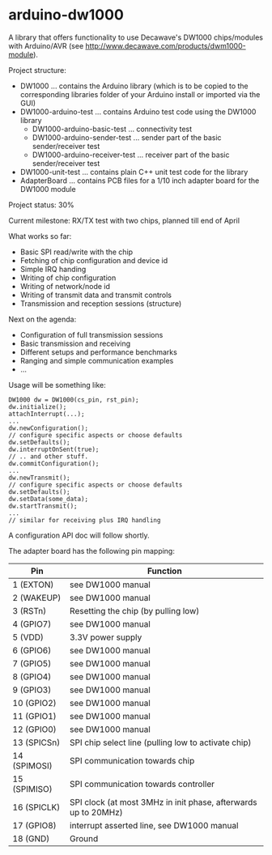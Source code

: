 # arduino-dw1000
A library that offers functionality to use Decawave's DW1000 chips/modules with Arduino/AVR
(see http://www.decawave.com/products/dwm1000-module).

Project structure:
 * DW1000 ... contains the Arduino library (which is to be copied to the corresponding libraries folder of your Arduino install or imported via the GUI)
 * DW1000-arduino-test ... contains Arduino test code using the DW1000 library
   * DW1000-arduino-basic-test ... connectivity test
   * DW1000-arduino-sender-test ... sender part of the basic sender/receiver test
   * DW1000-arduino-receiver-test ... receiver part of the basic sender/receiver test
 * DW1000-unit-test ... contains plain C++ unit test code for the library
 * AdapterBoard ... contains PCB files for a 1/10 inch adapter board for the DW1000 module

Project status: 30%

Current milestone: RX/TX test with two chips, planned till end of April

What works so far:
 * Basic SPI read/write with the chip
 * Fetching of chip configuration and device id
 * Simple IRQ handing
 * Writing of chip configuration
 * Writing of network/node id
 * Writing of transmit data and transmit controls
 * Transmission and reception sessions (structure)

Next on the agenda:
 * Configuration of full transmission sessions
 * Basic transmission and receiving
 * Different setups and performance benchmarks
 * Ranging and simple communication examples
 * ...

Usage will be something like:
```
DW1000 dw = DW1000(cs_pin, rst_pin);
dw.initialize();
attachInterrupt(...);
...
dw.newConfiguration();
// configure specific aspects or choose defaults
dw.setDefaults();
dw.interruptOnSent(true);
// .. and other stuff.
dw.commitConfiguration();
...
dw.newTransmit();
// configure specific aspects or choose defaults
dw.setDefaults();
dw.setData(some_data);
dw.startTransmit();
...
// similar for receiving plus IRQ handling
```

A configuration API doc will follow shortly.

The adapter board has the following pin mapping:

Pin | Function
----| ---------
1 (EXTON) | see DW1000 manual
2 (WAKEUP) | see DW1000 manual
3 (RSTn) | Resetting the chip (by pulling low)
4 (GPIO7) | see DW1000 manual
5 (VDD) | 3.3V power supply
6 (GPIO6) | see DW1000 manual
7 (GPIO5) | see DW1000 manual
8 (GPIO4) | see DW1000 manual
9 (GPIO3) | see DW1000 manual
10 (GPIO2) | see DW1000 manual
11 (GPIO1) | see DW1000 manual
12 (GPIO0) | see DW1000 manual
13 (SPICSn) | SPI chip select line (pulling low to activate chip)
14 (SPIMOSI) | SPI communication towards chip
15 (SPIMISO) | SPI communication towards controller
16 (SPICLK) | SPI clock (at most 3MHz in init phase, afterwards up to 20MHz)
17 (GPIO8) | interrupt asserted line, see DW1000 manual
18 (GND) | Ground

